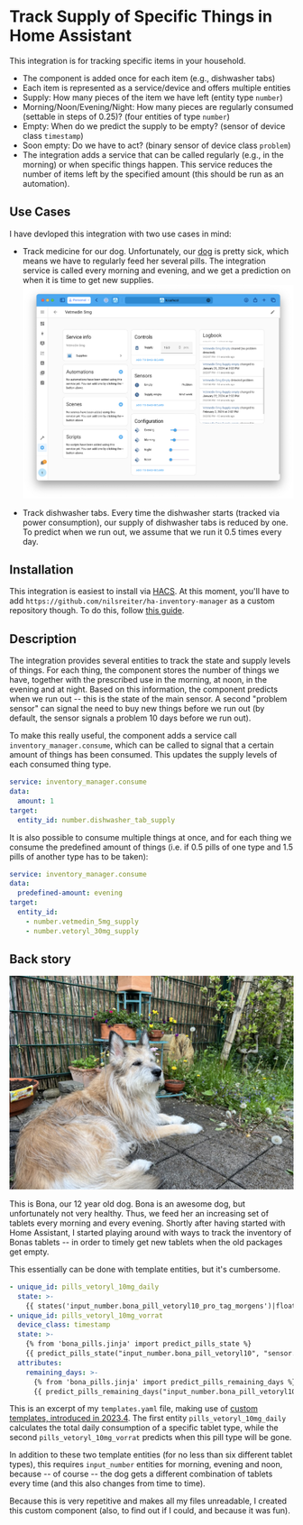 # Track Supply of Specific Things in Home Assistant

This integration is for tracking specific items in your household.

- The component is added once for each item (e.g., dishwasher tabs)
- Each item is represented as a service/device and offers multiple entities
- Supply: How many pieces of the item we have left (entity type `number`)
- Morning/Noon/Evening/Night: How many pieces are regularly consumed (settable in steps of 0.25)? (four entities of type `number`)
- Empty: When do we predict the supply to be empty? (sensor of device class `timestamp`)
- Soon empty: Do we have to act? (binary sensor of device class `problem`)
- The integration adds a service that can be called regularly (e.g., in the morning) or when specific things happen. This service reduces the number of items left by the specified amount (this should be run as an automation).

## Use Cases

I have devloped this integration with two use cases in mind:

- Track medicine for our dog. Unfortunately, our [dog](img/bona.jpeg) is pretty sick, which means we have to regularly feed her several pills. The integration service is called every morning and evening, and we get a prediction on when it is time to get new supplies. ![](img/screenshot1.png)

- Track dishwasher tabs. Every time the dishwasher starts (tracked via power consumption), our supply of dishwasher tabs is reduced by one. To predict when we run out, we assume that we run it 0.5 times every day.

## Installation

This integration is easiest to install via [HACS](https://hacs.xyz). At this moment, you'll have to add `https://github.com/nilsreiter/ha-inventory-manager` as a custom repository though. To do this, follow [this guide](https://hacs.xyz/docs/faq/custom_repositories).

## Description

The integration provides several entities to track the state and supply levels of things. For each thing, the component stores the number of things we have, together with the prescribed use in the morning, at noon, in the evening and at night. Based on this information, the component predicts when we run out -- this is the state of the main sensor. A second "problem sensor" can signal the need to buy new things before we run out (by default, the sensor signals a problem 10 days before we run out).

To make this really useful, the component adds a service call `inventory_manager.consume`, which can be called to signal that a certain amount of things has been consumed. This updates the supply levels of each consumed thing type.

```yaml
service: inventory_manager.consume
data:
  amount: 1
target:
  entity_id: number.dishwasher_tab_supply
```

It is also possible to consume multiple things at once, and for each thing we consume the predefined amount of things (i.e. if 0.5 pills of one type and 1.5 pills of another type has to be taken):

```yaml
service: inventory_manager.consume
data:
  predefined-amount: evening
target:
  entity_id:
    - number.vetmedin_5mg_supply
    - number.vetoryl_30mg_supply
```

## Back story

![](img/bona.jpeg)

This is Bona, our 12 year old dog. Bona is an awesome dog, but unfortunately not very healthy. Thus, we feed her an increasing set of tablets every morning and every evening. Shortly after having started with Home Assistant, I started playing around with ways to track the inventory of Bonas tablets -- in order to timely get new tablets when the old packages get empty.

This essentially can be done with template entities, but it's cumbersome.

```yaml
- unique_id: pills_vetoryl_10mg_daily
  state: >-
    {{ states('input_number.bona_pill_vetoryl10_pro_tag_morgens')|float + states('input_number.bona_pill_vetoryl10_pro_tag_mittags')|float + states('input_number.bona_pill_vetoryl10_pro_tag_abends')|float }}
- unique_id: pills_vetoryl_10mg_vorrat
  device_class: timestamp
  state: >-
    {% from 'bona_pills.jinja' import predict_pills_state %}
    {{ predict_pills_state("input_number.bona_pill_vetoryl10", "sensor.template_pills_vetoryl_10mg_daily") }}
  attributes:
    remaining_days: >-
      {% from 'bona_pills.jinja' import predict_pills_remaining_days %}
      {{ predict_pills_remaining_days("input_number.bona_pill_vetoryl10", "sensor.template_pills_vetoryl_10mg_daily") }}
```

This is an excerpt of my `templates.yaml` file, making use of [custom templates, introduced in 2023.4](https://www.home-assistant.io/blog/2023/04/05/release-20234/). The first entity `pills_vetoryl_10mg_daily` calculates the total daily consumption of a specific tablet type, while the second `pills_vetoryl_10mg_vorrat` predicts when this pill type will be gone.

In addition to these two template entities (for no less than six different tablet types), this requires `input_number` entities for morning, evening and noon, because -- of course -- the dog gets a different combination of tablets every time (and this also changes from time to time).

Because this is very repetitive and makes all my files unreadable, I created this custom component (also, to find out if I could, and because it was fun).
